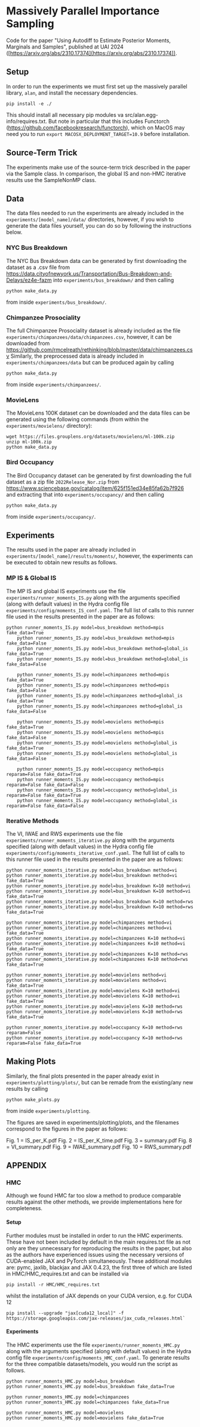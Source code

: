 # Massively Parallel Importance Sampling
Code for the paper "Using Autodiff to Estimate Posterior Moments, Marginals and Samples", published at UAI 2024 ([https://arxiv.org/abs/2310.17374](https://arxiv.org/abs/2310.17374)).

## Setup

In order to run the experiments we must first set up the massively parallel library, `alan`, and install the necessary dependencies.

```
pip install -e ./
```

This should install all necessary pip modules va src/alan.egg-info/requires.txt.
But note in particular that this includes Functorch (https://github.com/facebookresearch/functorch), which on MacOS may need you to run `export MACOSX_DEPLOYMENT_TARGET=10.9` before installation.

## Source-Term Trick

The experiments make use of the source-term trick described in the paper via the Sample class.
In comparison, the global IS and non-HMC iterative results use the SampleNonMP class.

## Data

The data files needed to run the experiments are already included in the `experiments/[model_name]/data/` directories, however, if you wish to generate the data files yourself, you can do so by following the instructions below.

### NYC Bus Breakdown
The NYC Bus Breakdown data can be generated by first downloading the dataset as a .csv file from
https://data.cityofnewyork.us/Transportation/Bus-Breakdown-and-Delays/ez4e-fazm into `experiments/bus_breakdown/` and then calling

```
python make_data.py
```
from inside `experiments/bus_breakdown/`.

### Chimpanzee Prosociality
The full Chimpanzee Prosociality dataset is already included as the file `experiments/chimpanzees/data/chimpanzees.csv`, however, it can be downloaded from
https://github.com/rmcelreath/rethinking/blob/master/data/chimpanzees.csv
Similarly, the preprocessed data is already included in `experiments/chimpanzees/data` but can be produced again by calling

```
python make_data.py
```
from inside `experiments/chimpanzees/`.

### MovieLens
The MovieLens 100K dataset can be downloaded and the data files can be generated using the following commands (from within the `experiments/movielens/` directory):

```
wget https://files.grouplens.org/datasets/movielens/ml-100k.zip
unzip ml-100k.zip
python make_data.py
```

### Bird Occupancy
The Bird Occupancy dataset can be generated by first downloading the full dataset as a zip file `2022Release_Nor.zip` from 
https://www.sciencebase.gov/catalog/item/625f151ed34e85fa62b7f926 and extracting that into `experiments/occupancy/` and then calling

```
python make_data.py
```
from inside `experiments/occupancy/`.


## Experiments
The results used in the paper are already included in `experiments/[model_name]/results/moments/`, however, the experiments can be executed to obtain new results as follows.

### MP IS & Global IS
The MP IS and global IS experiments use the file `experiments/runner_moments_IS.py` along with the arguments specified (along with default values) in the Hydra config file `experiments/config/moments_IS_conf.yaml`.
The full list of calls to this runner file used in the results presented in the paper are as follows:

```
python runner_moments_IS.py model=bus_breakdown method=mpis fake_data=True
	python runner_moments_IS.py model=bus_breakdown method=mpis fake_data=False
	python runner_moments_IS.py model=bus_breakdown method=global_is fake_data=True
	python runner_moments_IS.py model=bus_breakdown method=global_is fake_data=False

	python runner_moments_IS.py model=chimpanzees method=mpis fake_data=True
	python runner_moments_IS.py model=chimpanzees method=mpis fake_data=False
	python runner_moments_IS.py model=chimpanzees method=global_is fake_data=True
	python runner_moments_IS.py model=chimpanzees method=global_is fake_data=False

	python runner_moments_IS.py model=movielens method=mpis fake_data=True
	python runner_moments_IS.py model=movielens method=mpis fake_data=False
	python runner_moments_IS.py model=movielens method=global_is fake_data=True
	python runner_moments_IS.py model=movielens method=global_is fake_data=False

	python runner_moments_IS.py model=occupancy method=mpis reparam=False fake_data=True
	python runner_moments_IS.py model=occupancy method=mpis reparam=False fake_data=False
	python runner_moments_IS.py model=occupancy method=global_is reparam=False fake_data=True
	python runner_moments_IS.py model=occupancy method=global_is reparam=False fake_data=False	
```

### Iterative Methods

The VI, IWAE and RWS experiments use the file `experiments/runner_moments_iterative.py` along with the arguments specified (along with default values) in the Hydra config file `experiments/config/moments_iterative_conf.yaml`.
The full list of calls to this runner file used in the results presented in the paper are as follows:

```
python runner_moments_iterative.py model=bus_breakdown method=vi
python runner_moments_iterative.py model=bus_breakdown method=vi fake_data=True
python runner_moments_iterative.py model=bus_breakdown K=10 method=vi
python runner_moments_iterative.py model=bus_breakdown K=10 method=vi fake_data=True
python runner_moments_iterative.py model=bus_breakdown K=10 method=rws
python runner_moments_iterative.py model=bus_breakdown K=10 method=rws fake_data=True

python runner_moments_iterative.py model=chimpanzees method=vi
python runner_moments_iterative.py model=chimpanzees method=vi fake_data=True
python runner_moments_iterative.py model=chimpanzees K=10 method=vi
python runner_moments_iterative.py model=chimpanzees K=10 method=vi fake_data=True
python runner_moments_iterative.py model=chimpanzees K=10 method=rws
python runner_moments_iterative.py model=chimpanzees K=10 method=rws fake_data=True

python runner_moments_iterative.py model=movielens method=vi
python runner_moments_iterative.py model=movielens method=vi fake_data=True
python runner_moments_iterative.py model=movielens K=10 method=vi
python runner_moments_iterative.py model=movielens K=10 method=vi fake_data=True
python runner_moments_iterative.py model=movielens K=10 method=rws
python runner_moments_iterative.py model=movielens K=10 method=rws fake_data=True

python runner_moments_iterative.py model=occupancy K=10 method=rws reparam=False
python runner_moments_iterative.py model=occupancy K=10 method=rws reparam=False fake_data=True
```

## Making Plots
Similarly, the final plots presented in the paper already exist in `experiments/plotting/plots/`, but can be remade from the existing/any new results by calling 

```
python make_plots.py
```
from inside `experiments/plotting`.

The figures are saved in experiments/plotting/plots, and the filenames correspond to the figures in the paper as follows:

Fig. 1  = IS_per_K.pdf
Fig. 2  = IS_per_K_time.pdf
Fig. 3  = summary.pdf 
Fig. 8  = VI_summary.pdf 
Fig. 9  = IWAE_summary.pdf 
Fig. 10 = RWS_summary.pdf
## APPENDIX
### HMC
Although we found HMC far too slow a method to produce comparable results against the other methods, we provide implementations here for completeness.
#### Setup
Further modules must be installed in order to run the HMC experiments.
These have not been included by default in the main requires.txt file as not only are they unnecessary for reproducing the results in the paper, but also as the authors have experienced issues using the necessary versions of CUDA-enabled JAX and PyTorch simultaneously.
These additional modules are: pymc, jaxlib, blackjax and JAX 0.4.23, the first three of which are listed in HMC/HMC_requires.txt and can be installed via
```
pip install -r HMC/HMC_requires.txt
```
whilst the installation of JAX depends on your CUDA version, e.g. for CUDA 12
```
pip install --upgrade "jax[cuda12_local]" -f https://storage.googleapis.com/jax-releases/jax_cuda_releases.html`
```

#### Experiments
The HMC experiments use the file `experiments/runner_moments_HMC.py` along with the arguments specified (along with default values) in the Hydra config file `experiments/config/moments_HMC_conf.yaml`.
To generate results for the three compatible datasets/models, you would run the script as follows.
```
python runner_moments_HMC.py model=bus_breakdown
python runner_moments_HMC.py model=bus_breakdown fake_data=True

python runner_moments_HMC.py model=chimpanzees
python runner_moments_HMC.py model=chimpanzees fake_data=True

python runner_moments_HMC.py model=movielens
python runner_moments_HMC.py model=movielens fake_data=True
```
